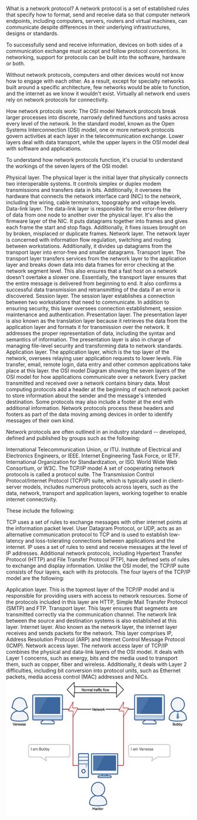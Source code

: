 
What is a network protocol?
A network protocol is a set of established rules that specify how to format, send and receive data so that computer network endpoints, including computers, servers, routers and virtual machines, can communicate despite differences in their underlying infrastructures, designs or standards.

To successfully send and receive information, devices on both sides of a communication exchange must accept and follow protocol conventions. In networking, support for protocols can be built into the software, hardware or both.

Without network protocols, computers and other devices would not know how to engage with each other. As a result, except for specialty networks built around a specific architecture, few networks would be able to function, and the internet as we know it wouldn't exist. Virtually all network end users rely on network protocols for connectivity.

How network protocols work: The OSI model
Network protocols break larger processes into discrete, narrowly defined functions and tasks across every level of the network. In the standard model, known as the Open Systems Interconnection (OSI) model, one or more network protocols govern activities at each layer in the telecommunication exchange. Lower layers deal with data transport, while the upper layers in the OSI model deal with software and applications.

To understand how network protocols function, it's crucial to understand the workings of the seven layers of the OSI model:

Physical layer. The physical layer is the initial layer that physically connects two interoperable systems. It controls simplex or duplex modem transmissions and transfers data in bits. Additionally, it oversees the hardware that connects the network interface card (NIC) to the network, including the wiring, cable terminators, topography and voltage levels.
Data-link layer. The data-link layer is responsible for the error-free delivery of data from one node to another over the physical layer. It's also the firmware layer of the NIC. It puts datagrams together into frames and gives each frame the start and stop flags. Additionally, it fixes issues brought on by broken, misplaced or duplicate frames.
Network layer. The network layer is concerned with information flow regulation, switching and routing between workstations. Additionally, it divides up datagrams from the transport layer into error-free and smaller datagrams.
Transport layer. The transport layer transfers services from the network layer to the application layer and breaks down data into data frames for error checking at the network segment level. This also ensures that a fast host on a network doesn't overtake a slower one. Essentially, the transport layer ensures that the entire message is delivered from beginning to end. It also confirms a successful data transmission and retransmitting of the data if an error is discovered.
Session layer. The session layer establishes a connection between two workstations that need to communicate. In addition to ensuring security, this layer oversees connection establishment, session maintenance and authentication.
Presentation layer. The presentation layer is also known as the translation layer because it retrieves the data from the application layer and formats it for transmission over the network. It addresses the proper representation of data, including the syntax and semantics of information. The presentation layer is also in charge of managing file-level security and transforming data to network standards.
Application layer. The application layer, which is the top layer of the network, oversees relaying user application requests to lower levels. File transfer, email, remote login, data entry and other common applications take place at this layer.
the OSI model
Diagram showing the seven layers of the OSI model for how applications communicate over a network
Every packet transmitted and received over a network contains binary data. Most computing protocols add a header at the beginning of each network packet to store information about the sender and the message's intended destination. Some protocols may also include a footer at the end with additional information. Network protocols process these headers and footers as part of the data moving among devices in order to identify messages of their own kind.

Network protocols are often outlined in an industry standard -- developed, defined and published by groups such as the following:

International Telecommunication Union, or ITU.
Institute of Electrical and Electronics Engineers, or IEEE.
Internet Engineering Task Force, or IETF.
International Organization for Standardization, or ISO.
World Wide Web Consortium, or W3C.
The TCP/IP model
A set of cooperating network protocols is called a protocol suite. The Transmission Control Protocol/Internet Protocol (TCP/IP) suite, which is typically used in client-server models, includes numerous protocols across layers, such as the data, network, transport and application layers, working together to enable internet connectivity.

These include the following:

TCP uses a set of rules to exchange messages with other internet points at the information packet level.
User Datagram Protocol, or UDP, acts as an alternative communication protocol to TCP and is used to establish low-latency and loss-tolerating connections between applications and the internet.
IP uses a set of rules to send and receive messages at the level of IP addresses.
Additional network protocols, including Hypertext Transfer Protocol (HTTP) and File Transfer Protocol (FTP), have defined sets of rules to exchange and display information. Unlike the OSI model, the TCP/IP suite consists of four layers, each with its protocols. The four layers of the TCP/IP model are the following:

Application layer. This is the topmost layer of the TCP/IP model and is responsible for providing users with access to network resources. Some of the protocols included in this layer are HTTP, Simple Mail Transfer Protocol (SMTP) and FTP.
Transport layer. This layer ensures that segments are transmitted correctly via the communication channel. The network link between the source and destination systems is also established at this layer.
Internet layer. Also known as the network layer, the internet layer receives and sends packets for the network. This layer comprises IP, Address Resolution Protocol (ARP) and Internet Control Message Protocol (ICMP).
Network access layer. The network access layer of TCP/IP combines the physical and data-link layers of the OSI model. It deals with Layer 1 concerns, such as energy, bits and the media used to transport them, such as copper, fiber and wireless. Additionally, it deals with Layer 2 difficulties, including bit conversion into protocol units, such as Ethernet packets, media access control (MAC) addresses and NICs.
![Alt text](image.png)